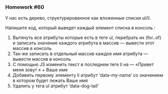 ### Homework #60

У нас есть дерево, структурированное как вложенные списки ul/li.

Напишите код, который выведет каждый элемент списка в консоль :

1. Вытянуть все атрибуты которые есть в теге ul, перебрать их (for..of) и 
    записать значение каждого атрибута в массив — вывести этот массив в консоль
2. Так-же записать в отдельный массив каждое имя атрибута — вывести массив в консоль
3. С помощью JS изменить текст в последнем теге li на — «Привет меня зовут » + Ваше имя
4. Добавить первому элементу li атрибут ‘data-my-name‘ со значением в котором будет лежать Ваше имя
5. Удалить у тега ul атрибут ‘data-dog-tail‘